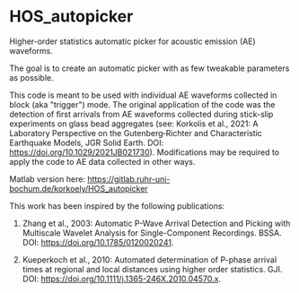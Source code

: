 # HOS_autopicker
Higher-order statistics automatic picker for acoustic emission (AE) waveforms.

The goal is to create an automatic picker with as few tweakable parameters as possible.

This code is meant to be used with individual AE waveforms collected in block (aka "trigger") mode. The original application of the code was the detection of first arrivals from AE waveforms collected during stick-slip experiments on glass bead aggregates (see: Korkolis et al., 2021: A Laboratory Perspective on the Gutenberg‐Richter and Characteristic Earthquake Models, JGR Solid Earth. DOI: https://doi.org/10.1029/2021JB021730). Modifications may be required to apply the code to AE data collected in other ways.

Matlab version here: https://gitlab.ruhr-uni-bochum.de/korkoely/HOS_autopicker


This work has been inspired by the following publications:

1. Zhang et al., 2003: Automatic P-Wave Arrival Detection and Picking with Multiscale Wavelet Analysis for Single-Component Recordings. BSSA. DOI: https://doi.org/10.1785/0120020241.

2. Kueperkoch et al., 2010: Automated determination of P-phase arrival times at regional and local distances using higher order statistics. GJI. DOI: https://doi.org/10.1111/j.1365-246X.2010.04570.x.
